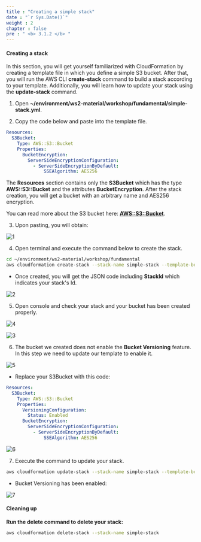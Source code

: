 ```yaml
---
title : "Creating a simple stack"
date : "`r Sys.Date()`"
weight : 2
chapter : false
pre : " <b> 3.1.2 </b> "
---
```


#### Creating a stack

In this section, you will get yourself familiarized with CloudFormation by creating a template file in which you define a simple S3 bucket. After that, you will run the AWS CLI **create-stack** command to build a stack according to your template. Additionally, you will learn how to update your stack using the **update-stack** command.

1. Open **~/environment/ws2-material/workshop/fundamental/simple-stack.yml**.

2. Copy the code below and paste into the template file.

```yaml
Resources:
  S3Bucket:
    Type: AWS::S3::Bucket
    Properties:
      BucketEncryption:
        ServerSideEncryptionConfiguration:
          - ServerSideEncryptionByDefault:
              SSEAlgorithm: AES256
```

The **Resources** section contains only the **S3Bucket** which has the type **AWS::S3::Bucket** and the attributes **BucketEncryption**. After the stack creation, you will get a bucket with an arbitrary name and AES256 encryption.

You can read more about the S3 bucket here: **[AWS::S3::Bucket](https://docs.aws.amazon.com/AWSCloudFormation/latest/UserGuide/aws-resource-s3-bucket.html)**.

3. Upon pasting, you will obtain:
   
![1](/images/3.1.2-SimpleStack/1.png)

4. Open terminal and execute the command below to create the stack.
   
```bash
cd ~/environment/ws2-material/workshop/fundamental
aws cloudformation create-stack --stack-name simple-stack --template-body file://simple-stack.yml
```

* Once created, you will get the JSON code including **StackId** which indicates your stack's Id.

![2](/images/3.1.2-SimpleStack/2.png)

5. Open console and check your stack and your bucket has been created properly.
   
![4](/images/3.1.2-SimpleStack/4.png)

![3](/images/3.1.2-SimpleStack/3.png)

6. The bucket we created does not enable the **Bucket Versioning** feature. In this step we need to update our template to enable it.

![5](/images/3.1.2-SimpleStack/5.png)

* Replace your S3Bucket with this code:

```yaml
Resources:
  S3Bucket:
    Type: AWS::S3::Bucket
    Properties:
      VersioningConfiguration:
        Status: Enabled
      BucketEncryption:
        ServerSideEncryptionConfiguration:
          - ServerSideEncryptionByDefault:
              SSEAlgorithm: AES256
```

![6](/images/3.1.2-SimpleStack/6.png)

7. Execute the command to update your stack.
   
```bash
aws cloudformation update-stack --stack-name simple-stack --template-body file://simple-stack.yml
```

* Bucket Versioning has been enabled:

![7](/images/3.1.2-SimpleStack/7.png)

#### Cleaning up

**Run the delete command to delete your stack:**

```bash
aws cloudformation delete-stack --stack-name simple-stack
```